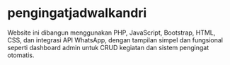 # pengingatjadwalkandri
Website ini dibangun menggunakan PHP, JavaScript, Bootstrap, HTML, CSS, dan integrasi API WhatsApp, dengan tampilan simpel dan fungsional seperti dashboard admin untuk CRUD kegiatan dan sistem pengingat otomatis.
